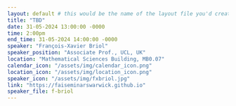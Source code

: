 ```yaml
---
layout: default # this would be the name of the layout file you'd create for events
title: "TBD"
date: 31-05-2024 13:00:00 -0000
time: 2:00pm
end_time: 31-05-2024 14:00:00 -0000
speaker: "François-Xavier Briol"
speaker_position: "Associate Prof., UCL, UK"
location: "Mathematical Sciences Building, MB0.07"
calendar_icon: "/assets/img/calendar_icon.png"
location_icon: "/assets/img/location_icon.png"
speaker_icon: "/assets/img/fxbriol.jpg"
link: "https://faiseminarswarwick.github.io"
speaker_file: f-briol
---
```

